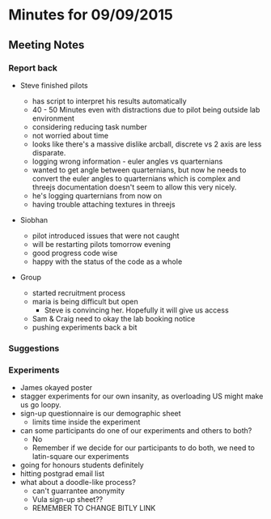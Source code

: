 ---
---
# Minutes for 09/09/2015

## Meeting Notes

### Report back
- Steve finished pilots
  - has script to interpret his results automatically
  - 40 - 50 Minutes even with distractions due to pilot being outside lab environment
  - considering reducing task number
  - not worried about time
  - looks like there's a massive dislike arcball, discrete vs 2 axis are less disparate.
  - logging wrong information - euler angles vs quarternians
  - wanted to get angle between quarternians, but now he needs to convert the euler angles to quarternians which is complex and threejs documentation doesn't seem to allow this very nicely.
  - he's logging quarternians from now on
  - having trouble attaching textures in threejs

- Siobhan
  - pilot introduced issues that were not caught
  - will be restarting pilots tomorrow evening
  - good progress code wise
  - happy with the status of the code as a whole

- Group
  - started recruitment process
  - maria is being difficult but open
    - Steve is convincing her. Hopefully it will give us access
  - Sam & Craig need to okay the lab booking notice
  - pushing experiments back a bit

### Suggestions

### Experiments
- James okayed poster
- stagger experiments for our own insanity, as overloading US might make us go loopy.
- sign-up questionnaire is our demographic sheet
  - limits time inside the experiment
- can some participants do one of our experiments and others to both?
  - No
  - Remember if we decide for our participants to do both, we need to latin-square our experiments
- going for honours students definitely
- hitting postgrad email list
- what about a doodle-like process?
  - can't guarrantee anonymity
  - Vula sign-up sheet??
  - REMEMBER TO CHANGE BITLY LINK
